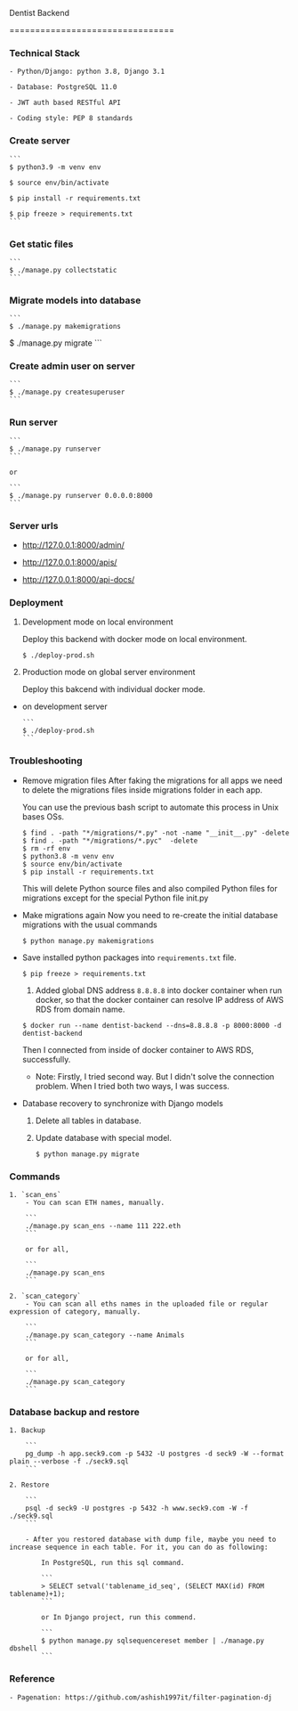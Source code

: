 Dentist Backend

================================

### Technical Stack

	- Python/Django: python 3.8, Django 3.1

	- Database: PostgreSQL 11.0

	- JWT auth based RESTful API
	
	- Coding style: PEP 8 standards

### Create server

	```
	$ python3.9 -m venv env

	$ source env/bin/activate

	$ pip install -r requirements.txt

	$ pip freeze > requirements.txt
	```

### Get static files

	```
	$ ./manage.py collectstatic
	```

### Migrate models into database
	```
	$ ./manage.py makemigrations
  $ ./manage.py migrate
	```

### Create admin user on server

	```
	$ ./manage.py createsuperuser
	```

### Run server
	```
	$ ./manage.py runserver
	```

	or

	```
	$ ./manage.py runserver 0.0.0.0:8000
	```

### Server urls

- http://127.0.0.1:8000/admin/

- http://127.0.0.1:8000/apis/

- http://127.0.0.1:8000/api-docs/


### Deployment

1. Development mode on local environment

	Deploy this backend with docker mode on local environment.

	```
	$ ./deploy-prod.sh
	```

2. Production mode on global server environment

	Deploy this bakcend with individual docker mode.

  - on development server

		```
		$ ./deploy-prod.sh
		```

### Troubleshooting
- Remove migration files
	After faking the migrations for all apps we need to delete the migrations files inside migrations folder in each app.

	You can use the previous bash script to automate this process in Unix bases OSs.

	```
	$ find . -path "*/migrations/*.py" -not -name "__init__.py" -delete
	$ find . -path "*/migrations/*.pyc"  -delete
	$ rm -rf env
	$ python3.8 -m venv env
	$ source env/bin/activate
	$ pip install -r requirements.txt
	```
	This will delete Python source files and also compiled Python files for migrations except for the special Python file init.py

- Make migrations again
	Now you need to re-create the initial database migrations with the usual commands
	```
	$ python manage.py makemigrations
	```

- Save installed python packages into `requirements.txt` file.
	```
	$ pip freeze > requirements.txt
	```

	1. Added global DNS address `8.8.8.8` into docker container when run docker, so that the docker container can resolve IP address of AWS RDS from domain name.

    ```
    $ docker run --name dentist-backend --dns=8.8.8.8 -p 8000:8000 -d dentist-backend
    ```

	Then I connected from inside of docker container to AWS RDS, successfully.

	* Note: Firstly, I tried second way. But I didn't solve the connection problem. When I tried both two ways, I was success.

- Database recovery to synchronize with Django models

	1. Delete all tables in database.

	2. Update database with special model.
	
		```
		$ python manage.py migrate
		```


### Commands

	1. `scan_ens`
		- You can scan ETH names, manually.

		```
		./manage.py scan_ens --name 111 222.eth
		```

		or for all,

		```
		./manage.py scan_ens 
		```

	2. `scan_category`
		- You can scan all eths names in the uploaded file or regular expression of category, manually.

		```
		./manage.py scan_category --name Animals
		```

		or for all,

		```
		./manage.py scan_category
		```

### Database backup and restore

	1. Backup

		```
		pg_dump -h app.seck9.com -p 5432 -U postgres -d seck9 -W --format plain --verbose -f ./seck9.sql
		```

	2. Restore

		```
		psql -d seck9 -U postgres -p 5432 -h www.seck9.com -W -f ./seck9.sql
		```

		- After you restored database with dump file, maybe you need to increase sequence in each table. For it, you can do as following:

			In PostgreSQL, run this sql command.
			
			```
			> SELECT setval('tablename_id_seq', (SELECT MAX(id) FROM tablename)+1);
			```

			or In Django project, run this commend.

			```
			$ python manage.py sqlsequencereset member | ./manage.py dbshell
			```
### Reference
	- Pagenation: https://github.com/ashish1997it/filter-pagination-dj
